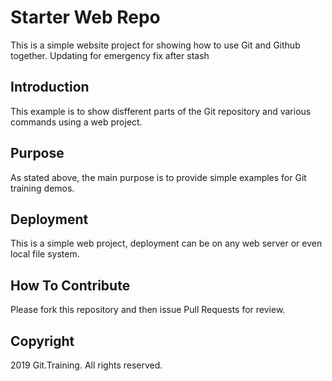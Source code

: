 # Starter Web Repo

This is a simple website project for showing how to use Git and Github together.
Updating for emergency fix after stash
## Introduction

This example is to show disfferent parts of the Git repository and various commands using a web project.

## Purpose

As stated above, the main purpose is to provide simple examples for Git training demos.

## Deployment

This is a simple web project, deployment can be on any web server or even local file system.

## How To Contribute

Please fork this repository and then issue Pull Requests for review.

## Copyright

2019 Git.Training. All rights reserved.

